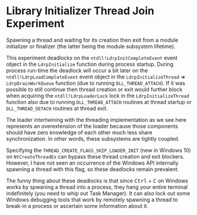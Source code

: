 # Library Initializer Thread Join Experiment

Spawning a thread and waiting for its creation then exit from a module initializer or finalizer (the latter being the module subsystem lifetime).

This experiment deadlocks on the `ntdll!LdrpInitCompleteEvent` event object in the `LdrpInitialize` function during process startup. During process run-time the deadlock will occur a bit later on the `ntdll!LdrpLoadCompleteEvent` event object in the `LdrpInitializeThread` ➜ `LdrpDrainWorkQueue` function (due to running `DLL_THREAD_ATTACH`). If it was possible to still continue then thread creation or exit would further block when acquiring the `ntdll!LdrpLoaderLock` lock in the `LdrpInitializeThread` function also due to running `DLL_THREAD_ATTACH` routines at thread startup or `DLL_THREAD_DETACH` routines at thread exit.

The loader intertwining with the threading implementation as we see here represents an overextension of the loader because those components should have zero knowledge of each other much less share synchronization. In other words, these subsystems are tightly coupled.

Specifying the `THREAD_CREATE_FLAGS_SKIP_LOADER_INIT` (new in Windows 10) on `NtCreateThreadEx` can bypass these thread creation and exit blockers. However, I have not seen an occurrence of the Windows API internally spawning a thread with this flag, so these deadlocks remain prevalent.

The funny thing about these deadlocks is that since <kbd>Ctrl</kbd> + <kbd>C</kbd> on Windows works by spwaning a thread into a process, they hang your entire terminal indefinitely (you need to whip out Task Manager). It can also lock out some Windows debugging tools that work by remotely spawning a thread to break-in a process or ascertain some information about it.
